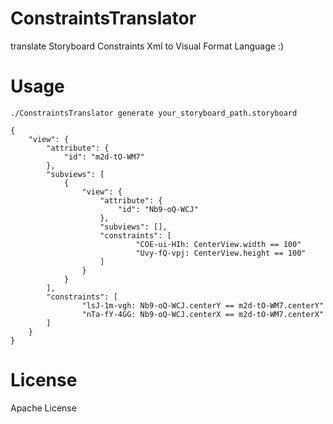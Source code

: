 # ConstraintsTranslator
translate Storyboard Constraints Xml to Visual Format Language :)

# Usage

```
./ConstraintsTranslator generate your_storyboard_path.storyboard
```

```
{
    "view": {
        "attribute": {
            "id": "m2d-tO-WM7"
        },
        "subviews": [
            {
                "view": {
                    "attribute": {
                        "id": "Nb9-oQ-WCJ"
                    },
                    "subviews": [],
                    "constraints": [
                            "COE-ui-HIh: CenterView.width == 100"                        
                            "Uvy-fQ-vpj: CenterView.height == 100"
                    ]
                }
            }
        ],
        "constraints": [
                "lsJ-1m-vgh: Nb9-oQ-WCJ.centerY == m2d-tO-WM7.centerY"            
                "nTa-fY-4GG: Nb9-oQ-WCJ.centerX == m2d-tO-WM7.centerX"
        ]
    }
}
```

# License

Apache License

